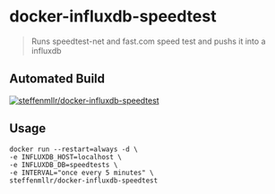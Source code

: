 # docker-influxdb-speedtest
> Runs speedtest-net and fast.com speed test and pushs it into a influxdb

## Automated Build

[![steffenmllr/docker-influxdb-speedtest](http://dockeri.co/image/steffenmllr/docker-influxdb-speedtest)](https://registry.hub.docker.com/u/steffenmllr/docker-influxdb-speedtest/)


## Usage

```
docker run --restart=always -d \
-e INFLUXDB_HOST=localhost \
-e INFLUXDB_DB=speedtests \
-e INTERVAL="once every 5 minutes" \
steffenmllr/docker-influxdb-speedtest
```
